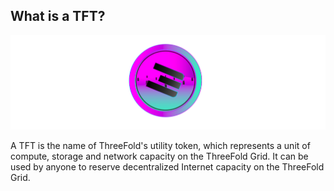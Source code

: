 
## What is a TFT? 

![](img/tft.png)
 
A TFT is the name of ThreeFold's utility token, which represents a unit of compute, storage and network capacity on the ThreeFold Grid. It can be used by anyone to reserve decentralized Internet capacity on the ThreeFold Grid.

